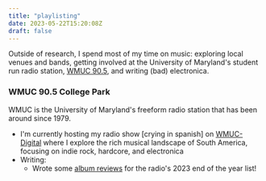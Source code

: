 ```yaml
---
title: "playlisting"
date: 2023-05-22T15:20:08Z
draft: false
---
```


Outside of research, I spend most of my time on music: exploring local venues and bands, getting involved at the University of Maryland's student run radio station, [WMUC 90.5](https://wmuc.umd.edu/), and writing (bad) electronica. 

### WMUC 90.5 College Park
WMUC is the University of Maryland's freeform radio station that has been around since 1979.

- I'm currently hosting my radio show [crying in spanish] on [WMUC-Digital](https://wmuc.umd.edu/) where I explore the rich musical landscape of South America, focusing on indie rock, hardcore, and electronica 
- Writing:
    - Wrote some [album reviews](https://wmuc.umd.edu/ghost-site/aoty-2023/) for the radio's 2023 end of the year list!
